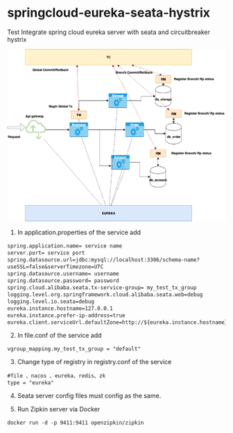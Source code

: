 # springcloud-eureka-seata-hystrix
Test Integrate spring cloud eureka server with seata and circuitbreaker hystrix

![Alt text](https://github.com/uuhnaut69/spring-jpa-eureka-seata/blob/master/diagram.png?raw=true "Flow")



1. In application.properties of the service add
```
spring.application.name= service name
server.port= service port
spring.datasource.url=jdbc:mysql://localhost:3306/schema-name?useSSL=false&serverTimezone=UTC
spring.datasource.username= username
spring.datasource.password= password
spring.cloud.alibaba.seata.tx-service-group= my_test_tx_group
logging.level.org.springframework.cloud.alibaba.seata.web=debug
logging.level.io.seata=debug
eureka.instance.hostname=127.0.0.1
eureka.instance.prefer-ip-address=true
eureka.client.serviceUrl.defaultZone=http://${eureka.instance.hostname}:8761/eureka/

```
2. In file.conf of the service add
```
vgroup_mapping.my_test_tx_group = "default"

```
3. Change type of registry in registry.conf of the service
```
#file 、nacos 、eureka、redis、zk
type = "eureka"

```
4. Seata server config files must config as the same.

5. Run Zipkin server via Docker
```
docker run -d -p 9411:9411 openzipkin/zipkin
```
